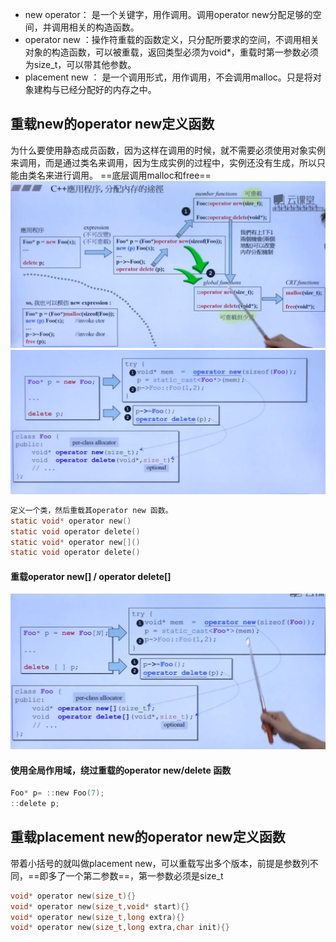 - new operator： 是一个关键字，用作调用。调用operator new分配足够的空间，并调用相关的构造函数。
- operator new ：操作符重载的函数定义，只分配所要求的空间，不调用相关对象的构造函数，可以被重载，返回类型必须为void*，重载时第一参数必须为size_t，可以带其他参数。
- placement new ： 是一个调用形式，用作调用，不会调用malloc。只是将对象建构与已经分配好的内存之中。
## 重载new的operator new定义函数
为什么要使用静态成员函数，因为这样在调用的时候，就不需要必须使用对象实例来调用，而是通过类名来调用，因为生成实例的过程中，实例还没有生成，所以只能由类名来进行调用。
==底层调用malloc和free==
![](picture/重载示例-deaafde7.png)
![](picture/newdelete-beed44a0.png)
```c
定义一个类，然后重载其operator new 函数。
static void* operator new()
static void operator delete()
static void* operator new[]()
static void operator delete()
```
#### 重载operator new[] / operator delete[]
![](picture/newdelete-b9c53120.png)

#### 使用全局作用域，绕过重载的operator new/delete 函数
```c
Foo* p= ::new Foo(7);
::delete p;
```
## 重载placement new的operator new定义函数
带着小括号的就叫做placement new，可以重载写出多个版本，前提是参数列不同，==即多了一个第二参数==，第一参数必须是size_t
```c
void* operator new(size_t){}
void* operator new(size_t,void* start){}
void* operator new(size_t,long extra){}
void* operator new(size_t,long extra,char init){}
```
